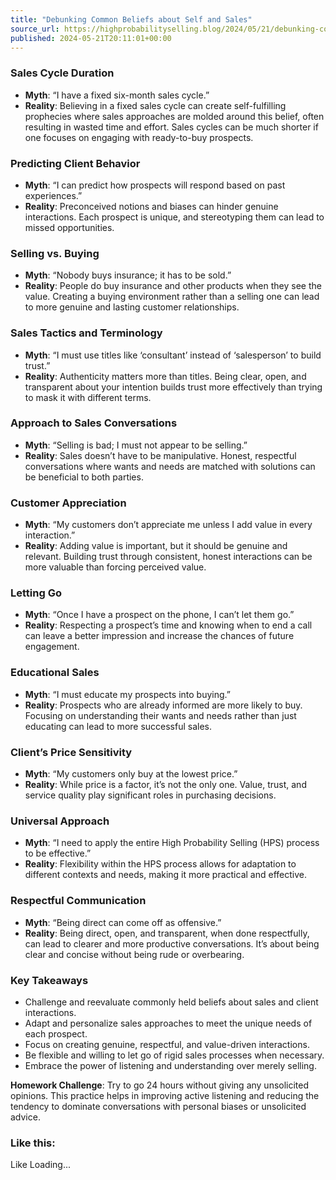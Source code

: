 ```yaml
---
title: "Debunking Common Beliefs about Self and Sales"
source_url: https://highprobabilityselling.blog/2024/05/21/debunking-common-beliefs-about-self-and-sales
published: 2024-05-21T20:11:01+00:00
---
```

### **Sales Cycle Duration**


* **Myth**: “I have a fixed six\-month sales cycle.”
* **Reality**: Believing in a fixed sales cycle can create self\-fulfilling prophecies where sales approaches are molded around this belief, often resulting in wasted time and effort. Sales cycles can be much shorter if one focuses on engaging with ready\-to\-buy prospects.


### ****Predicting Client Behavior****


* **Myth**: “I can predict how prospects will respond based on past experiences.”
* **Reality**: Preconceived notions and biases can hinder genuine interactions. Each prospect is unique, and stereotyping them can lead to missed opportunities.


### ****Selling vs. Buying****


* **Myth**: “Nobody buys insurance; it has to be sold.”
* **Reality**: People do buy insurance and other products when they see the value. Creating a buying environment rather than a selling one can lead to more genuine and lasting customer relationships.


### **Sales Tactics and Terminology**


* **Myth**: “I must use titles like ‘consultant’ instead of ‘salesperson’ to build trust.”
* **Reality**: Authenticity matters more than titles. Being clear, open, and transparent about your intention builds trust more effectively than trying to mask it with different terms.


### **Approach to Sales Conversations**


* **Myth**: “Selling is bad; I must not appear to be selling.”
* **Reality**: Sales doesn’t have to be manipulative. Honest, respectful conversations where wants and needs are matched with solutions can be beneficial to both parties.


### ****Customer Appreciation****


* **Myth**: “My customers don’t appreciate me unless I add value in every interaction.”
* **Reality**: Adding value is important, but it should be genuine and relevant. Building trust through consistent, honest interactions can be more valuable than forcing perceived value.


### ****Letting Go****


* **Myth**: “Once I have a prospect on the phone, I can’t let them go.”
* **Reality**: Respecting a prospect’s time and knowing when to end a call can leave a better impression and increase the chances of future engagement.


### **Educational Sales**




* **Myth**: “I must educate my prospects into buying.”
* **Reality**: Prospects who are already informed are more likely to buy. Focusing on understanding their wants and needs rather than just educating can lead to more successful sales.


### **Client’s Price Sensitivity**




* **Myth**: “My customers only buy at the lowest price.”
* **Reality**: While price is a factor, it’s not the only one. Value, trust, and service quality play significant roles in purchasing decisions.


### **Universal Approach**




* **Myth**: “I need to apply the entire High Probability Selling (HPS) process to be effective.”
* **Reality**: Flexibility within the HPS process allows for adaptation to different contexts and needs, making it more practical and effective.


### **Respectful Communication**




* **Myth**: “Being direct can come off as offensive.”
* **Reality**: Being direct, open, and transparent, when done respectfully, can lead to clearer and more productive conversations. It’s about being clear and concise without being rude or overbearing.




### **Key Takeaways**


* Challenge and reevaluate commonly held beliefs about sales and client interactions.
* Adapt and personalize sales approaches to meet the unique needs of each prospect.
* Focus on creating genuine, respectful, and value\-driven interactions.
* Be flexible and willing to let go of rigid sales processes when necessary.
* Embrace the power of listening and understanding over merely selling.


**Homework Challenge**: Try to go 24 hours without giving any unsolicited opinions. This practice helps in improving active listening and reducing the tendency to dominate conversations with personal biases or unsolicited advice.


### Like this:

Like Loading...
